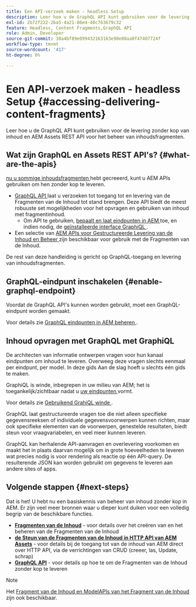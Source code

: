 ```yaml
---
title: Een API-verzoek maken - headless Setup
description: Leer hoe u de GraphQL API kunt gebruiken voor de levering zonder kop van inhoud en AEM Assets REST API voor het beheer van inhoudsfragmenten.
exl-id: 2b72f222-2ba5-4a21-86e4-40c763679c32
feature: Headless, Content Fragments,GraphQL API
role: Admin, Developer
source-git-commit: 38a4bf89e099432163163e90e08aa0f47407724f
workflow-type: tm+mt
source-wordcount: '417'
ht-degree: 0%

---
```


# Een API-verzoek maken - headless Setup {#accessing-delivering-content-fragments}

Leer hoe u de GraphQL API kunt gebruiken voor de levering zonder kop van inhoud en AEM Assets REST API voor het beheer van inhoudsfragmenten.

## Wat zijn GraphQL en Assets REST API&#39;s? {#what-are-the-apis}

[ nu u sommige inhoudsfragmenten ](create-content-fragment.md) hebt gecreeerd, kunt u AEM APIs gebruiken om hen zonder kop te leveren.

* [ GraphQL API ](/help/headless/graphql-api/content-fragments.md) laat u verzoeken tot toegang tot en levering van de Fragmenten van de Inhoud tot stand brengen. Deze API biedt de meest robuuste set mogelijkheden voor het opvragen en gebruiken van inhoud met fragmentinhoud.
   * Om API te gebruiken, [ bepaalt en laat eindpunten in AEM ](/help/headless/graphql-api/graphql-endpoint.md) toe, en indien nodig, de [ geïnstalleerde interface GraphiQL ](/help/headless/graphql-api/graphiql-ide.md).
* Een selectie van [ AEM APIs voor Gestructureerde Levering van de Inhoud en Beheer ](/help/headless/apis-headless-and-content-fragments.md) zijn beschikbaar voor gebruik met de Fragmenten van de Inhoud.

De rest van deze handleiding is gericht op GraphQL-toegang en levering van inhoudsfragmenten.

## GraphQL-eindpunt inschakelen {#enable-graphql-endpoint}

Voordat de GraphQL API&#39;s kunnen worden gebruikt, moet een GraphQL-eindpunt worden gemaakt.

Voor details zie [ GraphQL eindpunten in AEM beheren ](/help/headless/graphql-api/graphql-endpoint.md).

## Inhoud opvragen met GraphQL met GraphiQL

De architecten van informatie ontwerpen vragen voor hun kanaal eindpunten om inhoud te leveren. Overweeg deze vragen slechts eenmaal per eindpunt, per model. In deze gids Aan de slag hoeft u slechts één gids te maken.

GraphiQL is winde, inbegrepen in uw milieu van AEM; het is toegankelijk/zichtbaar nadat u [ uw eindpunten ](#enable-graphql-endpoint) vormt.

Voor details zie [ Gebruikend GrahiQL winde ](/help/headless/graphql-api/graphiql-ide.md).

GraphQL laat gestructureerde vragen toe die niet alleen specifieke gegevensreeksen of individuele gegevensvoorwerpen kunnen richten, maar ook specifieke elementen van de voorwerpen, genestelde resultaten, biedt steun voor vraagvariabelen, en veel meer kunnen leveren.

GraphQL kan herhalende API-aanvragen en overlevering voorkomen en maakt het in plaats daarvan mogelijk om in grote hoeveelheden te leveren wat precies nodig is voor rendering als reactie op één API-query. De resulterende JSON kan worden gebruikt om gegevens te leveren aan andere sites of apps.

## Volgende stappen {#next-steps}

Dat is het! U hebt nu een basiskennis van beheer van inhoud zonder kop in AEM. Er zijn veel meer bronnen waar u dieper kunt duiken voor een volledig begrip van de beschikbare functies.

* **[Fragmenten van de Inhoud](/help/sites-cloud/administering/content-fragments/managing.md)** - voor details over het creëren van en het beheren van de Fragmenten van de Inhoud
* **[de Steun van de Fragmenten van de Inhoud in HTTP API van AEM Assets](/help/assets/content-fragments/assets-api-content-fragments.md)** - voor details bij de toegang tot van de inhoud van AEM direct over HTTP API, via de verrichtingen van CRUD (creeer, las, Update, schrap)
* **[GraphQL API](/help/headless/graphql-api/content-fragments.md)** - voor details op hoe te om de Fragmenten van de Inhoud zonder kop te leveren

>[!NOTE]
>
>Het [ Fragment van de Inhoud en ModelAPIs van het Fragment van de Inhoud ](/help/headless/content-fragment-openapis.md) zijn ook beschikbaar.
